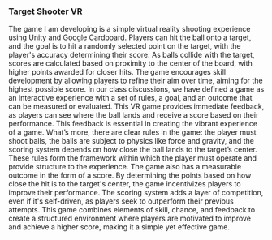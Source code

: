 ### Target Shooter VR
The game I am developing is a simple virtual reality shooting experience using Unity and Google Cardboard. Players can hit the ball onto a target, and the goal is to hit a randomly selected point on the target, with the player's accuracy determining their score. As balls collide with the target, scores are calculated based on proximity to the center of the board, with higher points awarded for closer hits. The game encourages skill development by allowing players to refine their aim over time, aiming for the highest possible score.
In our class discussions, we have defined a game as an interactive experience with a set of rules, a goal, and an outcome that can be measured or evaluated. This VR game provides immediate feedback, as players can see where the ball lands and receive a score based on their performance. This feedback is essential in creating the vibrant experience of a game.
What’s more, there are clear rules in the game: the player must shoot balls, the balls are subject to physics like force and gravity, and the scoring system depends on how close the ball lands to the target’s center. These rules form the framework within which the player must operate and provide structure to the experience.
The game also has a measurable outcome in the form of a score. By determining the points based on how close the hit is to the target's center, the game incentivizes players to improve their performance. The scoring system adds a layer of competition, even if it's self-driven, as players seek to outperform their previous attempts.
This game combines elements of skill, chance, and feedback to create a structured environment where players are motivated to improve and achieve a higher score, making it a simple yet effective game.
